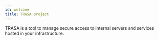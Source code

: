 ```yaml
---
id: welcome
title: TRASA project
---
```


TRASA is a tool to manage secure access to internal servers and services hosted in your infrastructure.
